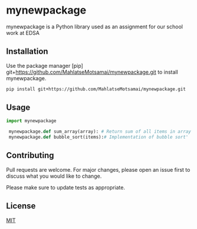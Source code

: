 # mynewpackage

mynewpackage is a Python library used as an assignment for our school work at EDSA

## Installation

Use the package manager [pip] git+https://github.com/MahlatseMotsamai/mynewpackage.git to install mynewpackage.

```bash
pip install git+https://github.com/MahlatseMotsamai/mynewpackage.git
```

## Usage

```python
import mynewpackage

 mynewpackage.def sum_array(array): # Return sum of all items in array'
 mynewpackage.def bubble_sort(items):# Implementation of bubble sort'
```

## Contributing
Pull requests are welcome. For major changes, please open an issue first to discuss what you would like to change.

Please make sure to update tests as appropriate.

## License
[MIT](https://choosealicense.com/licenses/mit/)
